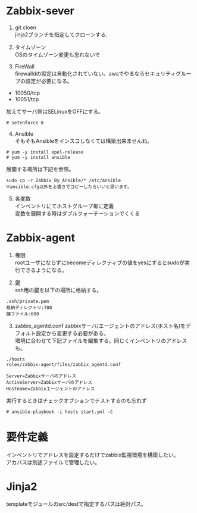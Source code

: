 # Zabbix-sever

1. git cloen  
jinja2ブランチを指定してクローンする.

2. タイムゾーン  
OSのタイムゾーン変更も忘れないで

3. FireWall  
firewalldの設定は自動化されていない。awsでやるならセキュリティグループの設定が必要になる。  

- 10050/tcp
- 10051/tcp

加えてサーバ側はSELinuxをOFFにする。
```
# setenforce 0
```

4. Ansible  
そもそもAnsibleをインスコしなくては構築出来ませんね。
```
# yum -y install epel-release
# yum -y install ansible
```
展開する場所は下記を参照。
```
sudo cp -r Zabbix_By_Ansible/* /etc/ansible
※ansible.cfg以外を上書きでコピーしたらいいと思います。
```

5. 各変数  
インベントリにてホストグループ毎に定義  
変数を展開する時はダブルクォーテーションでくくる

# Zabbix-agent

1. 権限  
rootユーザにならずにbecomeディレクティブの値をyesにするとsudoが実行できるようになる。

2. 鍵  
ssh用の鍵を以下の場所に格納する。
```
.ssh/private.pem
格納ディレクトリ:700
鍵ファイル:600
```

3. zabbix_agentd.conf
zabbixサーバ/エージェントのアドレス(ホスト名)をデフォルト設定から変更する必要がある。  
環境に合わせて下記ファイルを編集する。同じくインベントリのアドレスも。
```
./hosts
roles/zabbix-agent/files/zabbix_agentd.conf

Server=Zabbixサーバのアドレス
ActiveServer=Zabbixサーバのアドレス
Hostname=Zabbixエージェントのアドレス
```
実行するときはチェックオプションでテストするのも忘れず
```
# ansible-playbook -i hosts start.yml -C
```

# 要件定義
インベントリでアドレスを設定するだけでzabbix監視環境を構築したい。  
アカパスは別途ファイルで管理したい。

# Jinja2
templateモジュールのsrc/destで指定するパスは絶対パス。  
